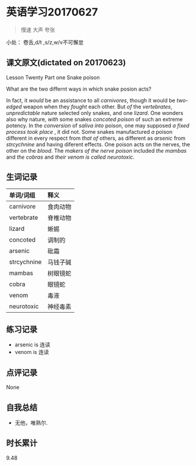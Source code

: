 # 英语学习20170627

> 慢速 大声 夸张

小处： 卷舌,d/t ,s/z,w/v不可懈怠

## 课文原文(dictated on 20170623)

Lesson Twenty  Part one  Snake poison

What are the two differnt ways in which snake posion acts?

In fact, it _would_ be an assistance to all _carnivores_, though it would be _two-edged_ weapon when they _fought_ each other.
But _of_ the _vertebrates_, _unpredictable_ nature selected only snakes, and one _lizard_.
One wonders also why nature, _with_ some snakes _concoted poison_ of such an extreme potency.
In the _conversion_ of _saliva_ _into_ poison, one may supposed _a fixed process_ _took  place_ , it did not.
Some snakes manufactured _a_ poison different in every respect from _that of_ others,  as different as _arsenic_ from _strcychnine_ and having diferent effects.
One poison acts on the nerves, the other on the _blood_.
The _makers of the nerve poison_ included _the mambas_ and _the cobras_ and _their venom is called neurotoxic_.


## 生词记录
| 单词/词组 | 释义   |
| :---- | :--- |
| carnivore | 食肉动物 |
| vertebrate | 脊椎动物 |
| lizard | 蜥蜴 |
| concoted | 调制的 |
| arsenic | 砒霜 |
| strcychnine | 马钱子碱 |
| mambas | 树眼镜蛇 |
| cobra | 眼镜蛇 |
| venom | 毒液 |
| neurotoxic | 神经毒素 |

## 练习记录
* arsenic is 连读
* venom is 连读

## 点评记录
None

## 自我总结
* 无他，唯熟尔.

## 时长累计
9.48
